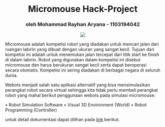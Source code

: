 <h1 align="center">Micromouse Hack-Project</h1>
<h3 align="center"> oleh Mohammad Rayhan Aryana - 1103194042</h3>

<p align="center">
  <img src="https://micromouseonline.com/wp-content/uploads/2017/11/IMG_3793-480x320.jpg" />
</p>

Micromouse adalah kompetisi robot yang diadakan untuk mencari jalan dari ruangan labirin yang dibuat dengan ukuran yang sangat kecil. Tujuan dari kompetisi ini adalah untuk menemukan jalan tercepat dari titik start ke finish di dalam labirin. Robot yang digunakan dalam kompetisi ini disebut micromouse dan harus berukuran sangat kecil serta dapat beroperasi secara otomatis. Kompetisi ini sering diadakan di berbagai negara di seluruh dunia.

Webots menjadi salah satu aplikasi alternatif yang bisa mensimulasikan perangkat robot secara virtual sehingga kita tidak perlu membeli perangkat robot yang mahal berikut penggunaan webots pada simulasi micromouse:

•	Robot Simulation Software 
•	Visual 3D Environment (World) 
•	Robot Programming (Controller)

untuk detail dokumentasi dapat dilihan pada [link](https://github.com/mrayhanaryana/UAS_robotik/blob/main/hack-project/Micromouse-doc-mohammadRayhanA-1103194042.pdf) berikut.
